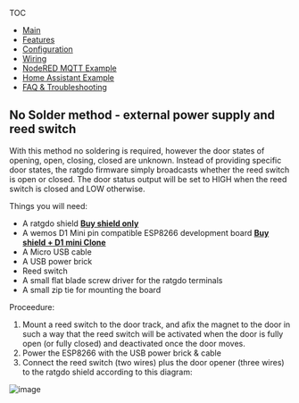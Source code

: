 TOC
* [Main](index.md)
* [Features](01_features.md)
* [Configuration](02_configuration.md)
* [Wiring](03_wiring.md)
* [NodeRED MQTT Example](04_nodered_example.md)
* [Home Assistant Example](05_homeassistant_example.md)
* [FAQ & Troubleshooting](09_faq.md)

## No Solder method - external power supply and reed switch
With this method no soldering is required, however the door states of opening, open, closing, closed are unknown. Instead of providing specific door states, the ratgdo firmware simply broadcasts whether the reed switch is open or closed. The door status output will be set to HIGH when the reed switch is closed and LOW otherwise.

Things you will need:

* A ratgdo shield **[Buy shield only](https://square.link/u/xNP2Orez)**
* A wemos D1 Mini pin compatible ESP8266 development board **[Buy shield + D1 mini Clone](https://square.link/u/JaMwtjLL)**
* A Micro USB cable
* A USB power brick
* Reed switch
* A small flat blade screw driver for the ratgdo terminals
* A small zip tie for mounting the board

Proceedure:

1. Mount a reed switch to the door track, and afix the magnet to the door in such a way that the reed switch will be activated when the door is fully open (or fully closed) and deactivated once the door moves.
2. Power the ESP8266 with the USB power brick & cable
3. Connect the reed switch (two wires) plus the door opener (three wires) to the ratgdo shield according to this diagram:

![image](https://user-images.githubusercontent.com/4663918/177998073-06684254-9adf-4d88-8568-5f2495dfc368.png)
